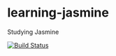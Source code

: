 # learning-jasmine

Studying Jasmine

[![Build Status](https://travis-ci.org/github/wezss/jasmine-node.svg?branch=main)](https://travis-ci.org/github/wezss/jasmine-node)

